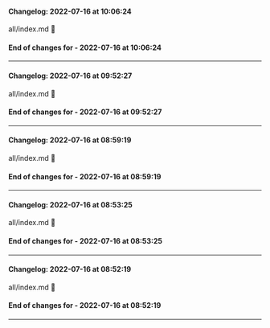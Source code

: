 #### Changelog: 2022-07-16 at 10:06:24  
  
all/index.md      🚀  
  
#### End of changes for  - 2022-07-16 at 10:06:24  
  
----  
  
#### Changelog: 2022-07-16 at 09:52:27  
  
all/index.md      🚀  
  
#### End of changes for  - 2022-07-16 at 09:52:27  
  
----  
  
#### Changelog: 2022-07-16 at 08:59:19  
  
all/index.md 🚀   
  
#### End of changes for  - 2022-07-16 at 08:59:19  
----  
  
  
#### Changelog: 2022-07-16 at 08:53:25  
  
all/index.md 🚀   
  
#### End of changes for  - 2022-07-16 at 08:53:25  
----  
  
  
#### Changelog: 2022-07-16 at 08:52:19  
  
all/index.md 🚀   
  
#### End of changes for  - 2022-07-16 at 08:52:19  
----  
  
  
